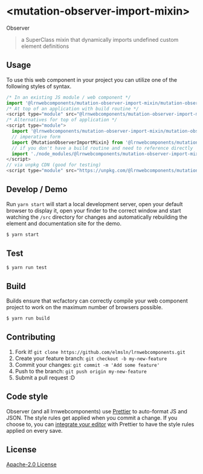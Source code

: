 # &lt;mutation-observer-import-mixin&gt;

Observer
> a SuperClass mixin that dynamically imports undefined custom element definitions

## Usage
To use this web component in your project you can utilize one of the following styles of syntax.

```js
/* In an existing JS module / web component */
import '@lrnwebcomponents/mutation-observer-import-mixin/mutation-observer-import-mixin.js';
/* At top of an application with build routine */
<script type="module" src="@lrnwebcomponents/mutation-observer-import-mixin/mutation-observer-import-mixin.js"></script>
/* Alternatives for top of application */
<script type="module">
  import '@lrnwebcomponents/mutation-observer-import-mixin/mutation-observer-import-mixin.js';
  // imperative form
  import {MutationObserverImportMixin} from '@lrnwebcomponents/mutation-observer-import-mixin';
  // if you don't have a build routine and need to reference directly
  import './node_modules/@lrnwebcomponents/mutation-observer-import-mixin/mutation-observer-import-mixin.js';
</script>
// via unpkg CDN (good for testing)
<script type="module" src="https://unpkg.com/@lrnwebcomponents/mutation-observer-import-mixin/mutation-observer-import-mixin.js"></script>
```

## Develop / Demo
Run `yarn start` will start a local development server, open your default browser to display it, open your finder to the correct window and start watching the `/src` directory for changes and automatically rebuilding the element and documentation site for the demo.
```bash
$ yarn start
```

## Test

```bash
$ yarn run test
```

## Build
Builds ensure that wcfactory can correctly compile your web component project to
work on the maximum number of browsers possible.
```bash
$ yarn run build
```

## Contributing

1. Fork it! `git clone https://github.com/elmsln/lrnwebcomponents.git`
2. Create your feature branch: `git checkout -b my-new-feature`
3. Commit your changes: `git commit -m 'Add some feature'`
4. Push to the branch: `git push origin my-new-feature`
5. Submit a pull request :D

## Code style

Observer (and all lrnwebcomponents) use [Prettier][prettier] to auto-format JS and JSON.  The style rules get applied when you commit a change.  If you choose to, you can [integrate your editor][prettier-ed] with Prettier to have the style rules applied on every save.

[prettier]: https://github.com/prettier/prettier/
[prettier-ed]: https://github.com/prettier/prettier/#editor-integration
[polyserve]: https://github.com/Polymer/polyserve
[web-component-tester]: https://github.com/Polymer/web-component-tester

## License
[Apache-2.0 License](http://opensource.org/licenses/Apache-2.0)